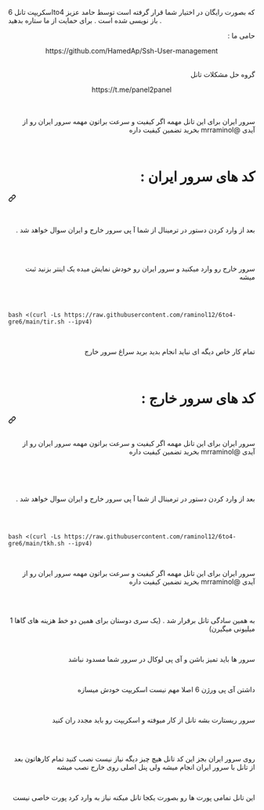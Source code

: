 اسکریپت تانل 6to4 که بصورت رایگان در اختیار شما قرار گرفته است توسط حامد عزیز باز نویسی شده است . برای حمایت از ما ستاره بدهید .
<p dir="auto">حامی ما : 
</p>
<center>
https://github.com/HamedAp/Ssh-User-management
</center>
<br>
<p dir="auto">گروه حل مشکلات تانل  
</p>
<center>
https://t.me/panel2panel
</center>

<br>
<br>
<p dir="auto">سرور ایران برای این تانل مهمه اگر کیفیت و سرعت براتون مهمه سرور ایران رو از آیدی @mrraminol بخرید تضمین کیفیت داره</p>
<br>


<div class="markdown-heading" dir="auto"><h1 tabindex="-1" class="heading-element" dir="auto">کد های سرور ایران  :</h1><a id="user-content-اموزش-نصب-" class="anchor" aria-label="Permalink: اموزش نصب :" href="#اموزش-نصب-"><svg class="octicon octicon-link" viewBox="0 0 16 16" version="1.1" width="16" height="16" aria-hidden="true"><path d="m7.775 3.275 1.25-1.25a3.5 3.5 0 1 1 4.95 4.95l-2.5 2.5a3.5 3.5 0 0 1-4.95 0 .751.751 0 0 1 .018-1.042.751.751 0 0 1 1.042-.018 1.998 1.998 0 0 0 2.83 0l2.5-2.5a2.002 2.002 0 0 0-2.83-2.83l-1.25 1.25a.751.751 0 0 1-1.042-.018.751.751 0 0 1-.018-1.042Zm-4.69 9.64a1.998 1.998 0 0 0 2.83 0l1.25-1.25a.751.751 0 0 1 1.042.018.751.751 0 0 1 .018 1.042l-1.25 1.25a3.5 3.5 0 1 1-4.95-4.95l2.5-2.5a3.5 3.5 0 0 1 4.95 0 .751.751 0 0 1-.018 1.042.751.751 0 0 1-1.042.018 1.998 1.998 0 0 0-2.83 0l-2.5 2.5a1.998 1.998 0 0 0 0 2.83Z"></path></svg></a></div>

<br>
<br>
<p dir="auto">بعد از وارد کردن دستور در ترمینال از شما آ پی سرور خارج و ایران سوال خواهد شد .</p>
<br>
<br>
<p dir="auto">سرور خارج رو وارد میکنید و سرور ایران رو خودش نمایش میده یک اینتر بزنید ثبت میشه</p>
<br><br>

<div class="snippet-clipboard-content notranslate position-relative overflow-auto" data-snippet-clipboard-copy-content="bash &lt;(curl -Ls https://raw.githubusercontent.com/raminol12/6to4-gre6/main/tir.sh --ipv4)"><pre class="notranslate"><code>bash &lt;(curl -Ls https://raw.githubusercontent.com/raminol12/6to4-gre6/main/tir.sh --ipv4)
</code></pre></div>

<br>
<p dir="auto">تمام کار خاص دیگه ای نباید انجام بدید برید سراغ سرور خارج</p>
<br>

<div class="markdown-heading" dir="auto"><h1 tabindex="-1" class="heading-element" dir="auto">کد های سرور خارج  :</h1><a id="user-content-اموزش-نصب-" class="anchor" aria-label="Permalink: اموزش نصب :" href="#اموزش-نصب-"><svg class="octicon octicon-link" viewBox="0 0 16 16" version="1.1" width="16" height="16" aria-hidden="true"><path d="m7.775 3.275 1.25-1.25a3.5 3.5 0 1 1 4.95 4.95l-2.5 2.5a3.5 3.5 0 0 1-4.95 0 .751.751 0 0 1 .018-1.042.751.751 0 0 1 1.042-.018 1.998 1.998 0 0 0 2.83 0l2.5-2.5a2.002 2.002 0 0 0-2.83-2.83l-1.25 1.25a.751.751 0 0 1-1.042-.018.751.751 0 0 1-.018-1.042Zm-4.69 9.64a1.998 1.998 0 0 0 2.83 0l1.25-1.25a.751.751 0 0 1 1.042.018.751.751 0 0 1 .018 1.042l-1.25 1.25a3.5 3.5 0 1 1-4.95-4.95l2.5-2.5a3.5 3.5 0 0 1 4.95 0 .751.751 0 0 1-.018 1.042.751.751 0 0 1-1.042.018 1.998 1.998 0 0 0-2.83 0l-2.5 2.5a1.998 1.998 0 0 0 0 2.83Z"></path></svg></a></div>

<br>
<p dir="auto">سرور ایران برای این تانل مهمه اگر کیفیت و سرعت براتون مهمه سرور ایران رو از آیدی @mrraminol بخرید تضمین کیفیت داره</p>
<br>
<br>
<br>
<p dir="auto">بعد از وارد کردن دستور در ترمینال از شما آ پی سرور خارج و ایران سوال خواهد شد .</p>
<br><br>

<div class="snippet-clipboard-content notranslate position-relative overflow-auto" data-snippet-clipboard-copy-content="bash &lt;(curl -Ls https://raw.githubusercontent.com/raminol12/6to4-gre6/main/tkh.sh --ipv4)"><pre class="notranslate"><code>bash &lt;(curl -Ls https://raw.githubusercontent.com/raminol12/6to4-gre6/main/tkh.sh --ipv4)
</code></pre></div>


<br>
<p dir="auto">سرور ایران برای این تانل مهمه اگر کیفیت و سرعت براتون مهمه سرور ایران رو از آیدی @mrraminol بخرید تضمین کیفیت داره</p>
<br>
<br>
<p dir="auto">به همین سادگی تانل برقرار شد . (یک سری دوستان برای همین دو خط هزینه های گاها 1 میلیونی میگیرن)</p>
<br>
<p dir="auto">سرور ها باید تمیز باشن و آی پی لوکال در سرور شما مسدود نباشد </p>
<br>
<p dir="auto">داشتن آی پی ورژن 6 اصلا مهم نیست اسکریپت خودش میسازه</p>
<br>
<p dir="auto">سرور ریستارت بشه تانل از کار میوفته و اسکریپت رو باید مجدد ران کنید</p>
<br>
<br>
<p dir="auto">روی سرور ایران بجز این کد تانل هیچ چیز دیگه نیاز نیست نصب کنید تمام کارهاتون بعد از تانل با سرور ایران انجام میشه ولی پنل اصلی روی خارج نصب میشه </p>
<br>
<p dir="auto">این تانل تمامی پورت ها رو بصورت یکجا تانل میکنه نیاز به وارد کرد پورت خاصی نیست </p>
<br>


